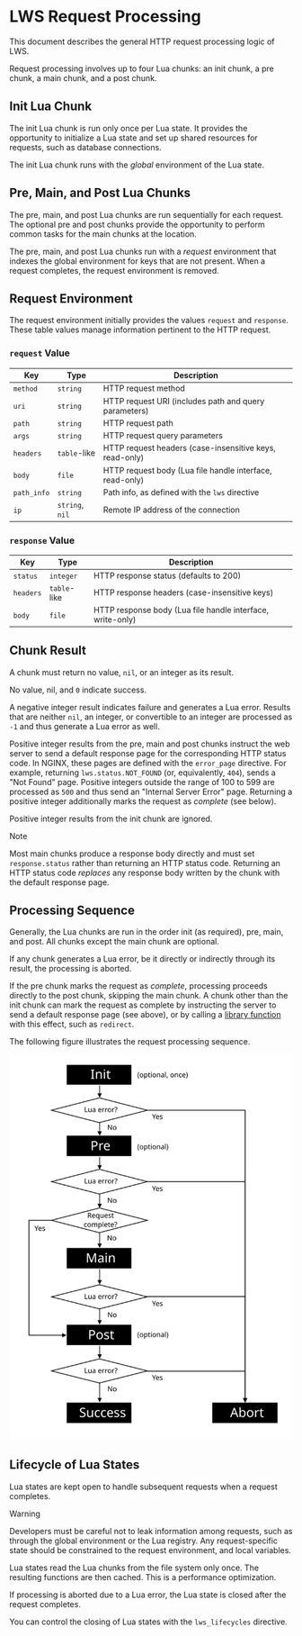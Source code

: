 # LWS Request Processing

This document describes the general HTTP request processing logic of LWS.

Request processing involves up to four Lua chunks: an init chunk, a pre chunk, a main chunk, and a
post chunk.


## Init Lua Chunk

The init Lua chunk is run only once per Lua state. It provides the opportunity to initialize a Lua
state and set up shared resources for requests, such as database connections.

The init Lua chunk runs with the *global* environment of the Lua state.


## Pre, Main, and Post Lua Chunks

The pre, main, and post Lua chunks are run sequentially for each request. The optional pre and post
chunks provide the opportunity to perform common tasks for the main chunks at the location.

The pre, main, and post Lua chunks run with a *request* environment that indexes the global
environment for keys that are not present. When a request completes, the request environment
is removed.


## Request Environment

The request environment initially provides the values `request` and `response`. These table values
manage information pertinent to the HTTP request.


### `request` Value

| Key | Type | Description |
| --- | --- | --- |
| `method` | `string` | HTTP request method |
| `uri` | `string` | HTTP request URI (includes path and query parameters) |
| `path` | `string` | HTTP request path |
| `args` | `string` | HTTP request query parameters |
| `headers` | `table`-like | HTTP request headers (case-insensitive keys, read-only) |
| `body` | `file` | HTTP request body (Lua file handle interface, read-only) |
| `path_info` | `string` | Path info, as defined with the `lws` directive |
| `ip` | `string`, `nil` | Remote IP address of the connection |


### `response` Value

| Key | Type | Description |
| --- | --- | --- |
| `status` | `integer` | HTTP response status (defaults to 200) |
| `headers` | `table`-like | HTTP response headers (case-insensitive keys) |
| `body` | `file` | HTTP response body (Lua file handle interface, write-only) |


## Chunk Result

A chunk must return no value, `nil`, or an integer as its result.

No value, nil, and `0` indicate success.

A negative integer result indicates failure and generates a Lua error. Results that are neither
`nil`, an integer, or convertible to an integer are processed as `-1` and thus generate a Lua
error as well.

Positive integer results from the pre, main and post chunks instruct the web server to send a
default response page for the corresponding HTTP status code. In NGINX, these pages are defined
with the `error_page` directive. For example, returning `lws.status.NOT_FOUND` (or, equivalently,
`404`), sends a "Not Found" page. Positive integers outside the range of 100 to 599 are
processed as `500` and thus send an "Internal Server Error" page. Returning a positive integer
additionally marks the request as *complete* (see below).

Positive integer results from the init chunk are ignored.

> [!NOTE]
> Most main chunks produce a response body directly and must set `response.status` rather than
> returning an HTTP status code. Returning an HTTP status code *replaces* any response body
> written by the chunk with the default response page.


## Processing Sequence

Generally, the Lua chunks are run in the order init (as required), pre, main, and post. All chunks
except the main chunk are optional.

If any chunk generates a Lua error, be it directly or indirectly through its result, the
processing is aborted.

If the pre chunk marks the request as *complete*, processing proceeds directly to the post chunk,
skipping the main chunk. A chunk other than the init chunk can mark the request as complete by
instructing the server to send a default response page (see above), or by calling a
[library function](Library.md) with this effect, such as `redirect`.

The following figure illustrates the request processing sequence.

![Request processing sequence](images/RequestProcessingSequence.svg)


## Lifecycle of Lua States

Lua states are kept open to handle subsequent requests when a request completes.

> [!WARNING]
> Developers must be careful not to leak information among requests, such as through the global
> environment or the Lua registry. Any request-specific state should be constrained to the request
> environment, and local variables.

Lua states read the Lua chunks from the file system only once. The resulting functions are then
cached. This is a performance optimization.

If processing is aborted due to a Lua error, the Lua state is closed after the request completes.

You can control the closing of Lua states with the `lws_lifecycles` directive.

